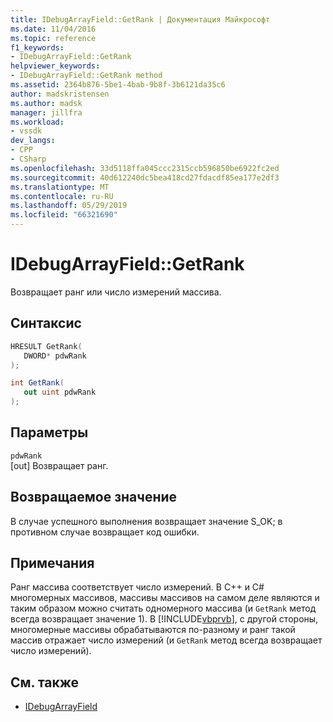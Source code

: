 ```yaml
---
title: IDebugArrayField::GetRank | Документация Майкрософт
ms.date: 11/04/2016
ms.topic: reference
f1_keywords:
- IDebugArrayField::GetRank
helpviewer_keywords:
- IDebugArrayField::GetRank method
ms.assetid: 2364b876-5be1-4bab-9b8f-3b6121da35c6
author: madskristensen
ms.author: madsk
manager: jillfra
ms.workload:
- vssdk
dev_langs:
- CPP
- CSharp
ms.openlocfilehash: 33d5118ffa045ccc2315ccb596850be6922fc2ed
ms.sourcegitcommit: 40d612240dc5bea418cd27fdacdf85ea177e2df3
ms.translationtype: MT
ms.contentlocale: ru-RU
ms.lasthandoff: 05/29/2019
ms.locfileid: "66321690"
---
```

# <a name="idebugarrayfieldgetrank"></a>IDebugArrayField::GetRank
Возвращает ранг или число измерений массива.

## <a name="syntax"></a>Синтаксис

```cpp
HRESULT GetRank( 
   DWORD* pdwRank
);
```

```csharp
int GetRank(
   out uint pdwRank
);
```

## <a name="parameters"></a>Параметры
`pdwRank`\
[out] Возвращает ранг.

## <a name="return-value"></a>Возвращаемое значение
 В случае успешного выполнения возвращает значение S_OK; в противном случае возвращает код ошибки.

## <a name="remarks"></a>Примечания
 Ранг массива соответствует число измерений. В C++ и C# многомерных массивов, массивы массивов на самом деле являются и таким образом можно считать одномерного массива (и `GetRank` метод всегда возвращает значение 1). В [!INCLUDE[vbprvb](../../../code-quality/includes/vbprvb_md.md)], с другой стороны, многомерные массивы обрабатываются по-разному и ранг такой массив отражает число измерений (и `GetRank` метод всегда возвращает число измерений).

## <a name="see-also"></a>См. также
- [IDebugArrayField](../../../extensibility/debugger/reference/idebugarrayfield.md)